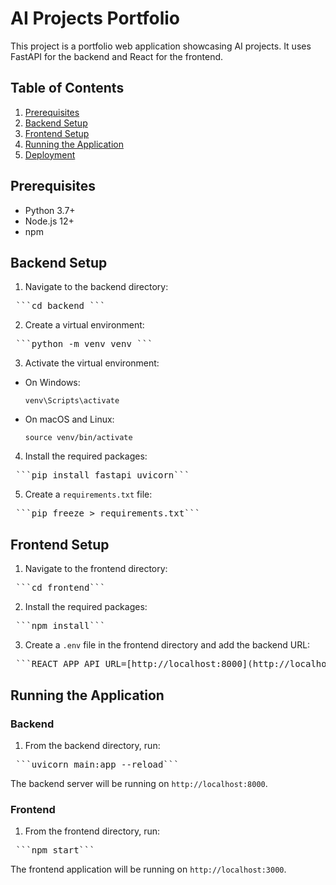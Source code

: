 # AI Projects Portfolio

This project is a portfolio web application showcasing AI projects. It uses FastAPI for the backend and React for the frontend.

## Table of Contents

1. [Prerequisites](#prerequisites)
2. [Backend Setup](#backend-setup)
3. [Frontend Setup](#frontend-setup)
4. [Running the Application](#running-the-application)
5. [Deployment](#deployment)

## Prerequisites

- Python 3.7+
- Node.js 12+
- npm


## Backend Setup

1. Navigate to the backend directory:
<pre> ```cd backend ``` </pre>

2. Create a virtual environment:
<pre> ```python -m venv venv ``` </pre>

3. Activate the virtual environment:

- On Windows:
  ```
  venv\Scripts\activate
  ```
- On macOS and Linux:
  ```
  source venv/bin/activate
  ```

4. Install the required packages:
<pre> ```pip install fastapi uvicorn``` </pre>

5. Create a `requirements.txt` file:
<pre> ```pip freeze > requirements.txt``` </pre>

## Frontend Setup

1. Navigate to the frontend directory:
<pre> ```cd frontend``` </pre>

2. Install the required packages:
<pre> ```npm install``` </pre>

3. Create a `.env` file in the frontend directory and add the backend URL:
<pre> ```REACT_APP_API_URL=[http://localhost:8000](http://localhost:8000)``` </pre>

## Running the Application

### Backend

1. From the backend directory, run:
<pre> ```uvicorn main:app --reload``` </pre>

The backend server will be running on `http://localhost:8000`.

### Frontend

1. From the frontend directory, run:
<pre> ```npm start``` </pre>

The frontend application will be running on `http://localhost:3000`.


